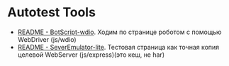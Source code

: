 # Autotest Tools

- [README - BotScript-wdio](BotScript-wdio/README.md). 
  Ходим по странице роботом с помощью WebDriver (js/wdio)
- [README - SeverEmulator-lite](SeverEmulator-lite/README.md). 
  Тестовая страница как точная копия целевой WebServer (js/express)(это кеш, не har)
